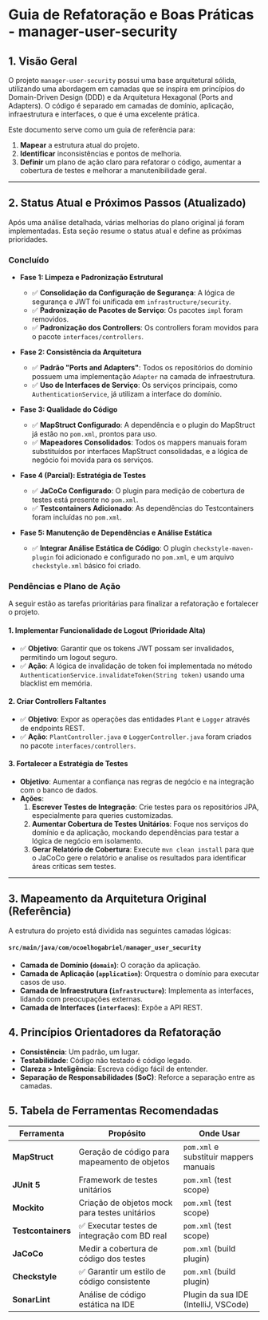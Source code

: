 # Guia de Refatoração e Boas Práticas - manager-user-security

## 1. Visão Geral

O projeto `manager-user-security` possui uma base arquitetural sólida, utilizando uma abordagem em camadas que se inspira em princípios do Domain-Driven Design (DDD) e da Arquitetura Hexagonal (Ports and Adapters). O código é separado em camadas de domínio, aplicação, infraestrutura e interfaces, o que é uma excelente prática.

Este documento serve como um guia de referência para:
1.  **Mapear** a estrutura atual do projeto.
2.  **Identificar** inconsistências e pontos de melhoria.
3.  **Definir** um plano de ação claro para refatorar o código, aumentar a cobertura de testes e melhorar a manutenibilidade geral.

---

## 2. Status Atual e Próximos Passos (Atualizado)

Após uma análise detalhada, várias melhorias do plano original já foram implementadas. Esta seção resume o status atual e define as próximas prioridades.

### Concluído

*   **Fase 1: Limpeza e Padronização Estrutural**
    *   ✅ **Consolidação da Configuração de Segurança**: A lógica de segurança e JWT foi unificada em `infrastructure/security`.
    *   ✅ **Padronização de Pacotes de Serviço**: Os pacotes `impl` foram removidos.
    *   ✅ **Padronização dos Controllers**: Os controllers foram movidos para o pacote `interfaces/controllers`.

*   **Fase 2: Consistência da Arquitetura**
    *   ✅ **Padrão "Ports and Adapters"**: Todos os repositórios do domínio possuem uma implementação `Adapter` na camada de infraestrutura.
    *   ✅ **Uso de Interfaces de Serviço**: Os serviços principais, como `AuthenticationService`, já utilizam a interface do domínio.

*   **Fase 3: Qualidade do Código**
    *   ✅ **MapStruct Configurado**: A dependência e o plugin do MapStruct já estão no `pom.xml`, prontos para uso.
    *   ✅ **Mapeadores Consolidados**: Todos os mappers manuais foram substituídos por interfaces MapStruct consolidadas, e a lógica de negócio foi movida para os serviços.

*   **Fase 4 (Parcial): Estratégia de Testes**
    *   ✅ **JaCoCo Configurado**: O plugin para medição de cobertura de testes está presente no `pom.xml`.
    *   ✅ **Testcontainers Adicionado**: As dependências do Testcontainers foram incluídas no `pom.xml`.

*   **Fase 5: Manutenção de Dependências e Análise Estática**
    *   ✅ **Integrar Análise Estática de Código**: O plugin `checkstyle-maven-plugin` foi adicionado e configurado no `pom.xml`, e um arquivo `checkstyle.xml` básico foi criado.

### Pendências e Plano de Ação

A seguir estão as tarefas prioritárias para finalizar a refatoração e fortalecer o projeto.

#### **1. Implementar Funcionalidade de Logout (Prioridade Alta)**
-   ✅ **Objetivo**: Garantir que os tokens JWT possam ser invalidados, permitindo um logout seguro.
-   ✅ **Ação**: A lógica de invalidação de token foi implementada no método `AuthenticationService.invalidateToken(String token)` usando uma blacklist em memória.

#### **2. Criar Controllers Faltantes**
-   ✅ **Objetivo**: Expor as operações das entidades `Plant` e `Logger` através de endpoints REST.
-   ✅ **Ação**: `PlantController.java` e `LoggerController.java` foram criados no pacote `interfaces/controllers`.

#### **3. Fortalecer a Estratégia de Testes**
-   **Objetivo**: Aumentar a confiança nas regras de negócio e na integração com o banco de dados.
-   **Ações**:
    1.  **Escrever Testes de Integração**: Crie testes para os repositórios JPA, especialmente para queries customizadas.
    2.  **Aumentar Cobertura de Testes Unitários**: Foque nos serviços do domínio e da aplicação, mockando dependências para testar a lógica de negócio em isolamento.
    3.  **Gerar Relatório de Cobertura**: Execute `mvn clean install` para que o JaCoCo gere o relatório e analise os resultados para identificar áreas críticas sem testes.

---

## 3. Mapeamento da Arquitetura Original (Referência)

A estrutura do projeto está dividida nas seguintes camadas lógicas:

#### `src/main/java/com/ocoelhogabriel/manager_user_security`

-   **Camada de Domínio (`domain`)**: O coração da aplicação.
-   **Camada de Aplicação (`application`)**: Orquestra o domínio para executar casos de uso.
-   **Camada de Infraestrutura (`infrastructure`)**: Implementa as interfaces, lidando com preocupações externas.
-   **Camada de Interfaces (`interfaces`)**: Expõe a API REST.

## 4. Princípios Orientadores da Refatoração

-   **Consistência**: Um padrão, um lugar.
-   **Testabilidade**: Código não testado é código legado.
-   **Clareza > Inteligência**: Escreva código fácil de entender.
-   **Separação de Responsabilidades (SoC)**: Reforce a separação entre as camadas.

## 5. Tabela de Ferramentas Recomendadas

| Ferramenta      | Propósito                                       | Onde Usar                               |
| --------------- | ----------------------------------------------- | --------------------------------------- |
| **MapStruct**   | Geração de código para mapeamento de objetos    | `pom.xml` e substituir mappers manuais  |
| **JUnit 5**     | Framework de testes unitários                   | `pom.xml` (test scope)                  |
| **Mockito**     | Criação de objetos mock para testes unitários   | `pom.xml` (test scope)                  |
| **Testcontainers**| ✅ Executar testes de integração com BD real     | `pom.xml` (test scope)                  |
| **JaCoCo**      | Medir a cobertura de código dos testes          | `pom.xml` (build plugin)                |
| **Checkstyle**  | ✅ Garantir um estilo de código consistente        | `pom.xml` (build plugin)                |
| **SonarLint**   | Análise de código estática na IDE               | Plugin da sua IDE (IntelliJ, VSCode)    |
